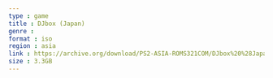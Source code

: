 ```yaml
---
type : game
title : DJbox (Japan)
genre : 
format : iso
region : asia
link : https://archive.org/download/PS2-ASIA-ROMS321COM/DJbox%20%28Japan%29.7z
size : 3.3GB
---
```

